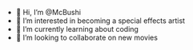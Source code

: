 - 👋 Hi, I’m @McBushi
- 👀 I’m interested in becoming a special effects artist
- 🌱 I’m currently learning about coding
- 💞️ I’m looking to collaborate on new movies

